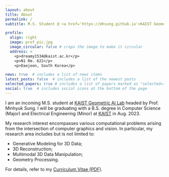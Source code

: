 ```yaml
---
layout: about
title: About
permalink: /
subtitle: M.S. Student @ <a href='https://mhsung.github.io'>KAIST Geometric AI Lab</a>.

profile:
  align: right
  image: prof_pic.jpg
  image_circular: false # crops the image to make it circular
  address: >
    <p>dreamy1534@kaist.ac.kr</p>
    <p>N1 Rm. 622</p>
    <p>Daejeon, South Korea</p>

news: true  # includes a list of news items
latest_posts: false  # includes a list of the newest posts
selected_papers: true # includes a list of papers marked as "selected={true}"
social: true  # includes social icons at the bottom of the page
---
```


I am an incoming M.S. student at [KAIST Geometric AI Lab](https://mhsung.github.io) headed by Prof. Minhyuk Sung. I will be graduating with a B.S. degree in Computer Science (Major) and Electrical Engineering (Minor) at [KAIST](https://www.kaist.ac.kr/en/) in Aug. 2023.

My research interest encompasses various computational problems arising from the intersection of computer graphics and vision. In particular, my research area includes but is not limited to:
- Generative Modeling for 3D Data;
- 3D Reconstruction;
- Multimodal 3D Data Manipulation;
- Geometry Processing.

For details, refer to my [Curriculum Vitae (PDF)](assets/pdf/CV.pdf).
